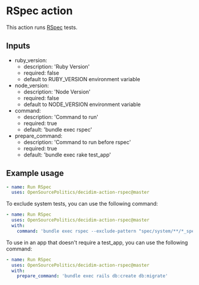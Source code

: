 # RSpec action

This action runs [RSpec](https://rspec.info/) tests.

## Inputs
- ruby_version:
  - description: 'Ruby Version'
  - required: false
  - default to RUBY_VERSION environment variable
- node_version:
  - description: 'Node Version'
  - required: false
  - default to NODE_VERSION environment variable
- command:
  - description: 'Command to run'
  - required: true
  - default: 'bundle exec rspec'
- prepare_command:
  - description: 'Command to run before rspec'
  - required: true
  - default: 'bundle exec rake test_app'

## Example usage
    
```yaml
- name: Run RSpec
  uses: OpenSourcePolitics/decidim-action-rspec@master
```

To exclude system tests, you can use the following command:

```yaml
- name: Run RSpec
  uses: OpenSourcePolitics/decidim-action-rspec@master
  with:
    command: 'bundle exec rspec --exclude-pattern "spec/system/**/*_spec.rb"'
```

To use in an app that doesn't require a test_app, you can use the following command:

```yaml
- name: Run RSpec
  uses: OpenSourcePolitics/decidim-action-rspec@master
  with:
    prepare_command: 'bundle exec rails db:create db:migrate'
```
